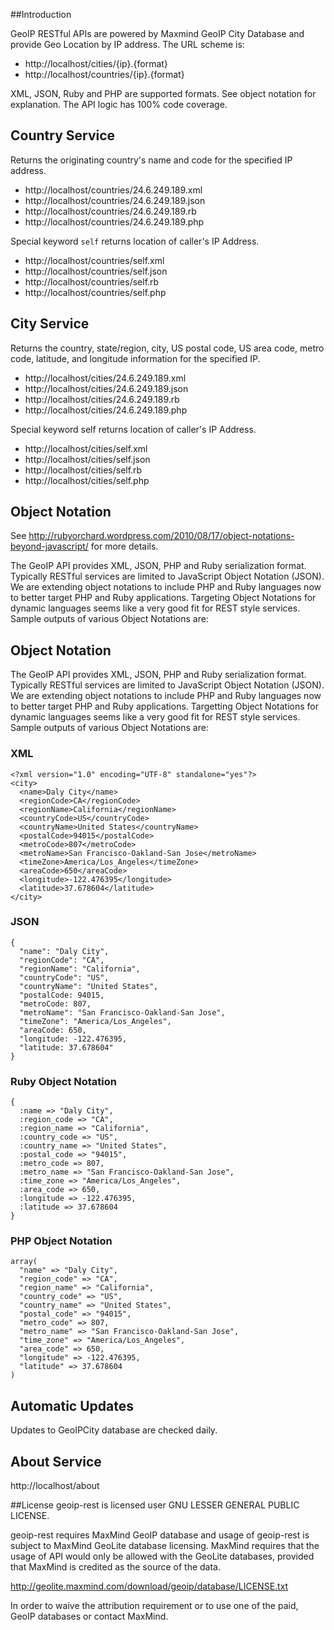 ##Introduction

GeoIP RESTful APIs are powered by Maxmind GeoIP City Database and provide Geo Location by IP address. The URL scheme is:


* http://localhost/cities/{ip}.{format}
* http://localhost/countries/{ip}.{format}

XML, JSON, Ruby and PHP are supported formats. See object notation for explanation. The API logic has 100% code coverage.


## Country Service

Returns the originating country's name and code for the specified IP address.

* http://localhost/countries/24.6.249.189.xml
* http://localhost/countries/24.6.249.189.json
* http://localhost/countries/24.6.249.189.rb
* http://localhost/countries/24.6.249.189.php

Special keyword `self` returns location of caller's IP Address.

* http://localhost/countries/self.xml
* http://localhost/countries/self.json
* http://localhost/countries/self.rb
* http://localhost/countries/self.php

## City Service
Returns the country, state/region, city, US postal code, US area code, metro code, latitude, and longitude
information for the specified IP.


* http://localhost/cities/24.6.249.189.xml
* http://localhost/cities/24.6.249.189.json
* http://localhost/cities/24.6.249.189.rb
* http://localhost/cities/24.6.249.189.php

Special keyword self returns location of caller's IP Address.

* http://localhost/cities/self.xml
* http://localhost/cities/self.json
* http://localhost/cities/self.rb
* http://localhost/cities/self.php


## Object Notation
See http://rubyorchard.wordpress.com/2010/08/17/object-notations-beyond-javascript/ for more details.

The GeoIP API provides XML, JSON, PHP and Ruby serialization format. Typically RESTful services are
limited to JavaScript Object Notation (JSON). We are extending object notations to include PHP and
Ruby languages now to better target PHP and Ruby applications. Targeting Object Notations for dynamic
languages seems like a very good fit for REST style services. Sample outputs of various Object Notations are:

## Object Notation

The GeoIP API provides XML, JSON, PHP and Ruby serialization format. Typically RESTful services are limited to JavaScript Object Notation (JSON). We are extending object notations to include PHP and Ruby languages now to better target PHP and Ruby applications. Targetting Object Notations for dynamic languages seems like a very good fit for REST style services. Sample outputs of various Object Notations are:


### XML

    <?xml version="1.0" encoding="UTF-8" standalone="yes"?>
    <city>
      <name>Daly City</name>
      <regionCode>CA</regionCode>
      <regionName>California</regionName>
      <countryCode>US</countryCode>
      <countryName>United States</countryName>
      <postalCode>94015</postalCode>
      <metroCode>807</metroCode>
      <metroName>San Francisco-Oakland-San Jose</metroName>
      <timeZone>America/Los_Angeles</timeZone>
      <areaCode>650</areaCode>
      <longitude>-122.476395</longitude>
      <latitude>37.678604</latitude>
    </city>
      
### JSON

    {
      "name": "Daly City",
      "regionCode": "CA",
      "regionName": "California",
      "countryCode": "US",
      "countryName": "United States",
      "postalCode: 94015,
      "metroCode: 807,
      "metroName": "San Francisco-Oakland-San Jose",
      "timeZone": "America/Los_Angeles",
      "areaCode: 650,
      "longitude: -122.476395,
      "latitude: 37.678604"
    }
            
### Ruby Object Notation
    {
      :name => "Daly City",
      :region_code => "CA",
      :region_name => "California",
      :country_code => "US",
      :country_name => "United States",
      :postal_code => "94015",
      :metro_code => 807,
      :metro_name => "San Francisco-Oakland-San Jose",
      :time_zone => "America/Los_Angeles",
      :area_code => 650,
      :longitude => -122.476395,
      :latitude => 37.678604
    }
      

### PHP Object Notation
    array(
      "name" => "Daly City",
      "region_code" => "CA",
      "region_name" => "California",
      "country_code" => "US",
      "country_name" => "United States",
      "postal_code" => "94015",
      "metro_code" => 807,
      "metro_name" => "San Francisco-Oakland-San Jose",
      "time_zone" => "America/Los_Angeles",
      "area_code" => 650,
      "longitude" => -122.476395,
      "latitude" => 37.678604
    )
    
## Automatic Updates

Updates to GeoIPCity database are checked daily.


## About Service

http://localhost/about

##License
geoip-rest is licensed user GNU LESSER GENERAL PUBLIC LICENSE. 

geoip-rest requires MaxMind GeoIP database and usage of geoip-rest is 
subject to MaxMind GeoLite database licensing. MaxMind requires 
that the usage of API would only be allowed with the GeoLite databases, 
provided that MaxMind is credited as the source of the data.

http://geolite.maxmind.com/download/geoip/database/LICENSE.txt

In order to waive the attribution requirement or to use one of the paid, GeoIP databases or contact MaxMind.




